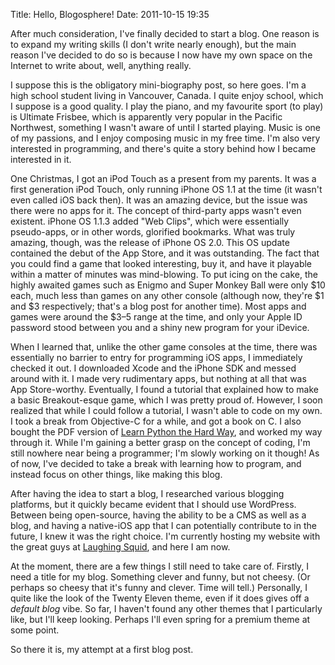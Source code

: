 Title: Hello, Blogosphere!
Date: 2011-10-15 19:35

After much consideration, I've finally decided to start a blog. One reason is to expand my writing skills (I don't write nearly enough), but the main reason I've decided to do so is because I now have my own space on the Internet to write about, well, anything really.

I suppose this is the obligatory mini-biography post, so here goes. I'm a high school student living in Vancouver, Canada. I quite enjoy school, which I suppose is a good quality. I play the piano, and my favourite sport (to play) is Ultimate Frisbee, which is apparently very popular in the Pacific Northwest, something I wasn't aware of until I started playing. Music is one of my passions, and I enjoy composing music in my free time. I'm also very interested in programming, and there's quite a story behind how I became interested in it.

One Christmas, I got an iPod Touch as a present from my parents. It was a first generation iPod Touch, only running iPhone OS 1.1 at the time (it wasn't even called iOS back then). It was an amazing device, but the issue was there were no apps for it. The concept of third-party apps wasn't even existent. iPhone OS 1.1.3 added "Web Clips", which were essentially pseudo-apps, or in other words, glorified bookmarks. What was truly amazing, though, was the release of iPhone OS 2.0. This OS update contained the debut of the App Store, and it was outstanding. The fact that you could find a game that looked interesting, buy it, and have it playable within a matter of minutes was mind-blowing. To put icing on the cake, the highly awaited games such as Enigmo and Super Monkey Ball were only $10 each, much less than games on any other console (although now, they're $1 and $3 respectively; that's a blog post for another time). Most apps and games were around the $3–5 range at the time, and only your Apple ID password stood between you and a shiny new program for your iDevice.

When I learned that, unlike the other game consoles at the time, there was essentially no barrier to entry for programming iOS apps, I immediately checked it out. I downloaded Xcode and the iPhone SDK and messed around with it. I made very rudimentary apps, but nothing at all that was App Store-worthy. Eventually, I found a tutorial that explained how to make a basic Breakout-esque game, which I was pretty proud of. However, I soon realized that while I could follow a tutorial, I wasn't able to code on my own. I took a break from Objective-C for a while, and got a book on C. I also bought the PDF version of [Learn Python the Hard Way](http://learnpythonthehardway.org/), and worked my way through it. While I'm gaining a better grasp on the concept of coding, I'm still nowhere near being a programmer; I'm slowly working on it though! As of now, I've decided to take a break with learning how to program, and instead focus on other things, like making this blog.

After having the idea to start a blog, I researched various blogging platforms, but it quickly became evident that I should use WordPress. Between being open-source, having the ability to be a CMS as well as a blog, and having a native-iOS app that I can potentially contribute to in the future, I knew it was the right choice. I'm currently hosting my website with the great guys at [Laughing Squid](http://laughingsquid.us/), and here I am now.

At the moment, there are a few things I still need to take care of. Firstly, I need a title for my blog. Something clever and funny, but not cheesy. (Or perhaps so cheesy that it's funny and clever. Time will tell.) Personally, I quite like the look of the Twenty Eleven theme, even if it does gives off a *default blog* vibe. So far, I haven't found any other themes that I particularly like, but I'll keep looking. Perhaps I'll even spring for a premium theme at some point.

So there it is, my attempt at a first blog post.
